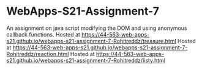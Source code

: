 # WebApps-S21-Assignment-7
An assignment on java script modifying the DOM and using anonymous callback functions.
Hosted at  https://44-563-web-apps-s21.github.io/webapps-s21-assignment-7-Rohitreddz/treasure.html
Hosted at https://44-563-web-apps-s21.github.io/webapps-s21-assignment-7-Rohitreddz/reaction.html
Hosted at  https://44-563-web-apps-s21.github.io/webapps-s21-assignment-7-Rohitreddz/listy.html
